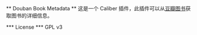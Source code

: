 
** Douban Book Metadata **
这是一个 Caliber 插件，此插件可以从[豆瓣图书](https://book.douban.com/)获取图书的详细信息。

*** License ***
GPL v3